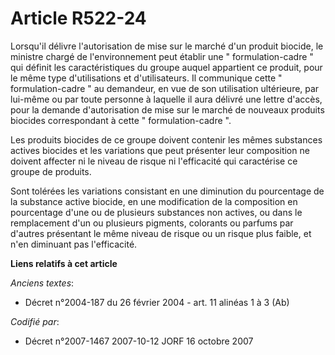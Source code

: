 # Article R522-24

Lorsqu'il délivre l'autorisation de mise sur le marché d'un produit biocide, le ministre chargé de l'environnement peut
établir une " formulation-cadre " qui définit les caractéristiques du groupe auquel appartient ce produit, pour le même type
d'utilisations et d'utilisateurs. Il communique cette " formulation-cadre " au demandeur, en vue de son utilisation
ultérieure, par lui-même ou par toute personne à laquelle il aura délivré une lettre d'accès, pour la demande d'autorisation
de mise sur le marché de nouveaux produits biocides correspondant à cette " formulation-cadre ".

Les produits biocides de ce groupe doivent contenir les mêmes substances actives biocides et les variations que peut
présenter leur composition ne doivent affecter ni le niveau de risque ni l'efficacité qui caractérise ce groupe de produits.

Sont tolérées les variations consistant en une diminution du pourcentage de la substance active biocide, en une modification
de la composition en pourcentage d'une ou de plusieurs substances non actives, ou dans le remplacement d'un ou plusieurs
pigments, colorants ou parfums par d'autres présentant le même niveau de risque ou un risque plus faible, et n'en diminuant
pas l'efficacité.

**Liens relatifs à cet article**

_Anciens textes_:

  - Décret n°2004-187 du 26 février 2004 - art. 11 alinéas 1 à 3 (Ab)

_Codifié par_:

  - Décret n°2007-1467 2007-10-12 JORF 16 octobre 2007
